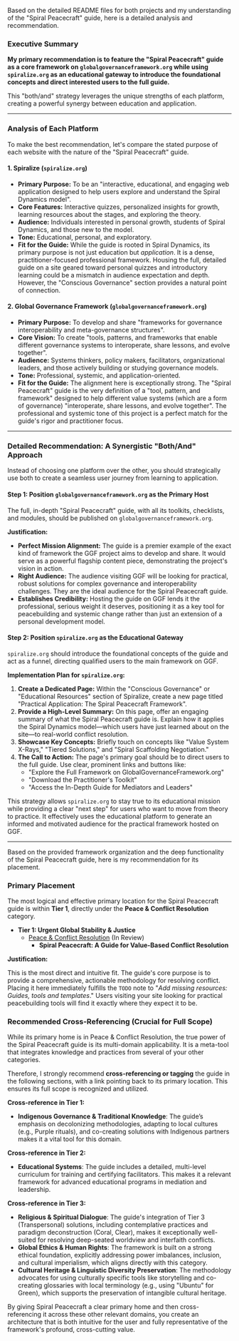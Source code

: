 Based on the detailed README files for both projects and my understanding of the "Spiral Peacecraft" guide, here is a detailed analysis and recommendation.

### Executive Summary

**My primary recommendation is to feature the "Spiral Peacecraft" guide as a core framework on `globalgovernanceframework.org` while using `spiralize.org` as an educational gateway to introduce the foundational concepts and direct interested users to the full guide.**

This "both/and" strategy leverages the unique strengths of each platform, creating a powerful synergy between education and application.

---

### Analysis of Each Platform

To make the best recommendation, let's compare the stated purpose of each website with the nature of the "Spiral Peacecraft" guide.

#### 1. Spiralize (`spiralize.org`)

* **Primary Purpose:** To be an "interactive, educational, and engaging web application designed to help users explore and understand the Spiral Dynamics model".
* **Core Features:** Interactive quizzes, personalized insights for growth, learning resources about the stages, and exploring the theory.
* **Audience:** Individuals interested in personal growth, students of Spiral Dynamics, and those new to the model.
* **Tone:** Educational, personal, and exploratory.
* **Fit for the Guide:** While the guide is rooted in Spiral Dynamics, its primary purpose is not just education but *application*. It is a dense, practitioner-focused professional framework. Housing the full, detailed guide on a site geared toward personal quizzes and introductory learning could be a mismatch in audience expectation and depth. However, the "Conscious Governance" section provides a natural point of connection.

#### 2. Global Governance Framework (`globalgovernanceframework.org`)

* **Primary Purpose:** To develop and share "frameworks for governance interoperability and meta-governance structures".
* **Core Vision:** To create "tools, patterns, and frameworks that enable different governance systems to interoperate, share lessons, and evolve together".
* **Audience:** Systems thinkers, policy makers, facilitators, organizational leaders, and those actively building or studying governance models.
* **Tone:** Professional, systemic, and application-oriented.
* **Fit for the Guide:** The alignment here is exceptionally strong. The "Spiral Peacecraft" guide is the very definition of a "tool, pattern, and framework" designed to help different value systems (which are a form of governance) "interoperate, share lessons, and evolve together". The professional and systemic tone of this project is a perfect match for the guide's rigor and practitioner focus.

---

### Detailed Recommendation: A Synergistic "Both/And" Approach

Instead of choosing one platform over the other, you should strategically use both to create a seamless user journey from learning to application.

#### **Step 1: Position `globalgovernanceframework.org` as the Primary Host**

The full, in-depth "Spiral Peacecraft" guide, with all its toolkits, checklists, and modules, should be published on `globalgovernanceframework.org`.

**Justification:**

* **Perfect Mission Alignment:** The guide is a premier example of the exact kind of framework the GGF project aims to develop and share. It would serve as a powerful flagship content piece, demonstrating the project's vision in action.
* **Right Audience:** The audience visiting GGF will be looking for practical, robust solutions for complex governance and interoperability challenges. They are the ideal audience for the Spiral Peacecraft guide.
* **Establishes Credibility:** Hosting the guide on GGF lends it the professional, serious weight it deserves, positioning it as a key tool for peacebuilding and systemic change rather than just an extension of a personal development model.

#### **Step 2: Position `spiralize.org` as the Educational Gateway**

`spiralize.org` should introduce the foundational concepts of the guide and act as a funnel, directing qualified users to the main framework on GGF.

**Implementation Plan for `spiralize.org`:**

1.  **Create a Dedicated Page:** Within the "Conscious Governance" or "Educational Resources" section of Spiralize, create a new page titled "Practical Application: The Spiral Peacecraft Framework".
2.  **Provide a High-Level Summary:** On this page, offer an engaging summary of what the Spiral Peacecraft guide is. Explain how it applies the Spiral Dynamics model—which users have just learned about on the site—to real-world conflict resolution.
3.  **Showcase Key Concepts:** Briefly touch on concepts like "Value System X-Rays," "Tiered Solutions," and "Spiral Scaffolding Negotiation."
4.  **The Call to Action:** The page's primary goal should be to direct users to the full guide. Use clear, prominent links and buttons like:
    * "Explore the Full Framework on GlobalGovernanceFramework.org"
    * "Download the Practitioner's Toolkit"
    * "Access the In-Depth Guide for Mediators and Leaders"

This strategy allows `spiralize.org` to stay true to its educational mission while providing a clear "next step" for users who want to move from theory to practice. It effectively uses the educational platform to generate an informed and motivated audience for the practical framework hosted on GGF.

---

Based on the provided framework organization and the deep functionality of the Spiral Peacecraft guide, here is my recommendation for its placement.

### Primary Placement

The most logical and effective primary location for the Spiral Peacecraft guide is within **Tier 1**, directly under the **Peace & Conflict Resolution** category.

  * **Tier 1: Urgent Global Stability & Justice**
      * [Peace & Conflict Resolution](https://www.google.com/search?q=/frameworks/docs/implementation/peace) (In Review)
          * **Spiral Peacecraft: A Guide for Value-Based Conflict Resolution**

**Justification:**

This is the most direct and intuitive fit. The guide's core purpose is to provide a comprehensive, actionable methodology for resolving conflict. Placing it here immediately fulfills the `TODO` note to "*Add missing resources: Guides, tools and templates*." Users visiting your site looking for practical peacebuilding tools will find it exactly where they expect it to be.

### Recommended Cross-Referencing (Crucial for Full Scope)

While its primary home is in Peace & Conflict Resolution, the true power of the Spiral Peacecraft guide is its multi-domain applicability. It is a meta-tool that integrates knowledge and practices from several of your other categories.

Therefore, I strongly recommend **cross-referencing or tagging** the guide in the following sections, with a link pointing back to its primary location. This ensures its full scope is recognized and utilized.

**Cross-reference in Tier 1:**

  * **Indigenous Governance & Traditional Knowledge**: The guide’s emphasis on decolonizing methodologies, adapting to local cultures (e.g., Purple rituals), and co-creating solutions with Indigenous partners makes it a vital tool for this domain.

**Cross-reference in Tier 2:**

  * **Educational Systems**: The guide includes a detailed, multi-level curriculum for training and certifying facilitators. This makes it a relevant framework for advanced educational programs in mediation and leadership.

**Cross-reference in Tier 3:**

  * **Religious & Spiritual Dialogue**: The guide's integration of Tier 3 (Transpersonal) solutions, including contemplative practices and paradigm deconstruction (Coral, Clear), makes it exceptionally well-suited for resolving deep-seated worldview and interfaith conflicts.
  * **Global Ethics & Human Rights**: The framework is built on a strong ethical foundation, explicitly addressing power imbalances, inclusion, and cultural imperialism, which aligns directly with this category.
  * **Cultural Heritage & Linguistic Diversity Preservation**: The methodology advocates for using culturally specific tools like storytelling and co-creating glossaries with local terminology (e.g., using "Ubuntu" for Green), which supports the preservation of intangible cultural heritage.

By giving Spiral Peacecraft a clear primary home and then cross-referencing it across these other relevant domains, you create an architecture that is both intuitive for the user and fully representative of the framework's profound, cross-cutting value.
